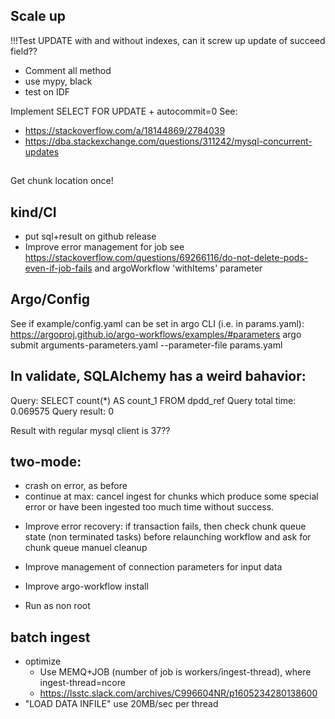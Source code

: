 
## Scale up

!!!Test UPDATE with and without indexes, can it screw up update of succeed field??

- Comment all method
- use mypy, black
- test on IDF

Implement SELECT FOR UPDATE + autocommit=0
See:
- https://stackoverflow.com/a/18144869/2784039
- https://dba.stackexchange.com/questions/311242/mysql-concurrent-updates

##

Get chunk location once!


## kind/CI

- put sql+result on github release
- Improve error management for job see https://stackoverflow.com/questions/69266116/do-not-delete-pods-even-if-job-fails and argoWorkflow 'withItems' parameter

## Argo/Config

See if example/config.yaml can be set in argo CLI (i.e. in params.yaml):
https://argoproj.github.io/argo-workflows/examples/#parameters
argo submit arguments-parameters.yaml --parameter-file params.yaml


## In validate, SQLAlchemy has a weird bahavior:

  Query: SELECT count(*) AS count_1
  FROM dpdd_ref
  Query total time: 0.069575
  Query result: 0

  Result with regular mysql client is 37??

## two-mode:
  * crash on error, as before
  * continue at max: cancel ingest for chunks which produce some special error or have been ingested too much time without success.


- Improve error recovery: if transaction fails, then check chunk queue state (non terminated tasks) before relaunching workflow and ask for chunk queue manuel cleanup

- Improve management of connection parameters for input data
- Improve argo-workflow install
- Run as non root

## batch ingest

- optimize
  - Use MEMQ+JOB (number of job is workers/ingest-thread), where ingest-thread=ncore
  - https://lsstc.slack.com/archives/C996604NR/p1605234280138600
- "LOAD DATA INFILE" use 20MB/sec per thread

